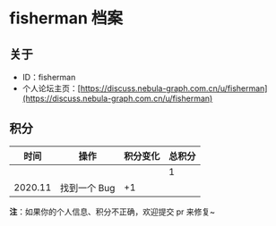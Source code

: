 # fisherman 档案

## 关于

- ID：fisherman
- 个人论坛主页：[https://discuss.nebula-graph.com.cn/u/fisherman](https://discuss.nebula-graph.com.cn/u/fisherman)

## 积分

| 时间 | 操作 | 积分变化 | 总积分  |
| --- | --- | --- | --- |
|  |  |  | 1 |
| 2020.11 | 找到一个 Bug | +1 |  |


**注**：如果你的个人信息、积分不正确，欢迎提交 pr 来修复~